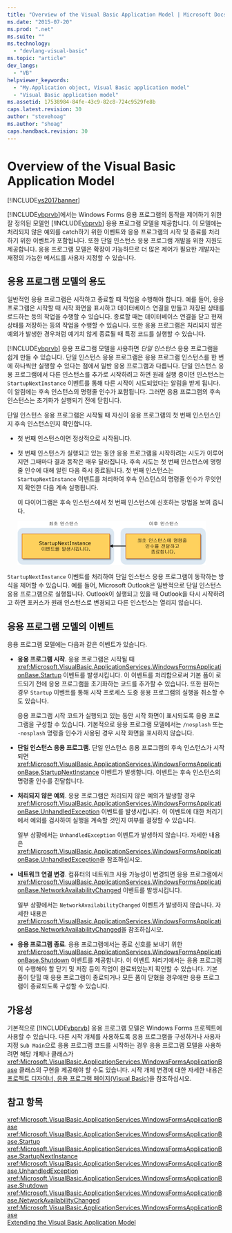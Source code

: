 ```yaml
---
title: "Overview of the Visual Basic Application Model | Microsoft Docs"
ms.date: "2015-07-20"
ms.prod: ".net"
ms.suite: ""
ms.technology: 
  - "devlang-visual-basic"
ms.topic: "article"
dev_langs: 
  - "VB"
helpviewer_keywords: 
  - "My.Application object, Visual Basic application model"
  - "Visual Basic application model"
ms.assetid: 17538984-84fe-43c9-82c8-724c9529fe8b
caps.latest.revision: 30
author: "stevehoag"
ms.author: "shoag"
caps.handback.revision: 30
---
```

# Overview of the Visual Basic Application Model
[!INCLUDE[vs2017banner](../../../visual-basic/developing-apps/includes/vs2017banner.md)]

[!INCLUDE[vbprvb](../../../csharp/programming-guide/concepts/linq/includes/vbprvb-md.md)]에서는 Windows Forms 응용 프로그램의 동작을 제어하기 위한 잘 정의된 모델인 [!INCLUDE[vbprvb](../../../csharp/programming-guide/concepts/linq/includes/vbprvb-md.md)] 응용 프로그램 모델을 제공합니다.  이 모델에는 처리되지 않은 예외를 catch하기 위한 이벤트와 응용 프로그램의 시작 및 종료를 처리하기 위한 이벤트가 포함됩니다.  또한 단일 인스턴스 응용 프로그램 개발을 위한 지원도 제공합니다.  응용 프로그램 모델은 확장이 가능하므로 더 많은 제어가 필요한 개발자는 재정의 가능한 메서드를 사용자 지정할 수 있습니다.  
  
## 응용 프로그램 모델의 용도  
 일반적인 응용 프로그램은 시작하고 종료할 때 작업을 수행해야 합니다.  예를 들어, 응응 프로그램은 시작할 때 시작 화면을 표시하고 데이터베이스 연결을 만들고 저장된 상태를 로드하는 등의 작업을 수행할 수 있습니다.  종료할 때는 데이터베이스 연결을 닫고 현재 상태를 저장하는 등의 작업을 수행할 수 있습니다.  또한 응용 프로그램은 처리되지 않은 예외가 발생한 경우처럼 예기치 않게 종료될 때 특정 코드를 실행할 수 있습니다.  
  
 [!INCLUDE[vbprvb](../../../csharp/programming-guide/concepts/linq/includes/vbprvb-md.md)] 응용 프로그램 모델을 사용하면 *단일 인스턴스* 응용 프로그램을 쉽게 만들 수 있습니다.  단일 인스턴스 응용 프로그램은 응용 프로그램 인스턴스를 한 번에 하나씩만 실행할 수 있다는 점에서 일반 응용 프로그램과 다릅니다.  단일 인스턴스 응용 프로그램에서 다른 인스턴스를 추가로 시작하려고 하면 원래 실행 중이던 인스턴스는 `StartupNextInstance` 이벤트를 통해 다른 시작이 시도되었다는 알림을 받게 됩니다.  이 알림에는 후속 인스턴스의 명령줄 인수가 포함됩니다.  그러면 응용 프로그램의 후속 인스턴스는 초기화가 실행되기 전에 닫힙니다.  
  
 단일 인스턴스 응용 프로그램은 시작될 때 자신이 응용 프로그램의 첫 번째 인스턴스인지 후속 인스턴스인지 확인합니다.  
  
-   첫 번째 인스턴스이면 정상적으로 시작됩니다.  
  
-   첫 번째 인스턴스가 실행되고 있는 동안 응용 프로그램을 시작하려는 시도가 이루어지면 그때마다 결과 동작은 매우 달라집니다.  후속 시도는 첫 번째 인스턴스에 명령줄 인수에 대해 알린 다음 즉시 종료됩니다.  첫 번째 인스턴스는 `StartupNextInstance` 이벤트를 처리하여 후속 인스턴스의 명령줄 인수가 무엇인지 확인한 다음 계속 실행됩니다.  
  
     이 다이어그램은 후속 인스턴스에서 첫 번째 인스턴스에 신호하는 방법을 보여 줍니다.  
  
     ![단일 인스턴스 응용 프로그램 이미지](../../../visual-basic/developing-apps/development-with-my/media/singleinstance.gif "SingleInstance")  
  
 `StartupNextInstance` 이벤트를 처리하여 단일 인스턴스 응용 프로그램이 동작하는 방식을 제어할 수 있습니다.  예를 들어, Microsoft Outlook은 일반적으로 단일 인스턴스 응용 프로그램으로 실행됩니다. Outlook이 실행되고 있을 때 Outlook을 다시 시작하려고 하면 포커스가 원래 인스턴스로 변경되고 다른 인스턴스는 열리지 않습니다.  
  
## 응용 프로그램 모델의 이벤트  
 응용 프로그램 모델에는 다음과 같은 이벤트가 있습니다.  
  
-   **응용 프로그램 시작**.  응용 프로그램은 시작될 때 <xref:Microsoft.VisualBasic.ApplicationServices.WindowsFormsApplicationBase.Startup> 이벤트를 발생시킵니다.  이 이벤트를 처리함으로써 기본 폼이 로드되기 전에 응용 프로그램을 초기화하는 코드를 추가할 수 있습니다.  또한 원하는 경우 `Startup` 이벤트를 통해 시작 프로세스 도중 응용 프로그램의 실행을 취소할 수도 있습니다.  
  
     응용 프로그램 시작 코드가 실행되고 있는 동안 시작 화면이 표시되도록 응용 프로그램을 구성할 수 있습니다.  기본적으로 응용 프로그램 모델에서는 `/nosplash` 또는 `-nosplash` 명령줄 인수가 사용된 경우 시작 화면을 표시하지 않습니다.  
  
-   **단일 인스턴스 응용 프로그램**.  단일 인스턴스 응용 프로그램의 후속 인스턴스가 시작되면 <xref:Microsoft.VisualBasic.ApplicationServices.WindowsFormsApplicationBase.StartupNextInstance> 이벤트가 발생합니다.  이벤트는 후속 인스턴스의 명령줄 인수를 전달합니다.  
  
-   **처리되지 않은 예외**.  응용 프로그램은 처리되지 않은 예외가 발생할 경우 <xref:Microsoft.VisualBasic.ApplicationServices.WindowsFormsApplicationBase.UnhandledException> 이벤트를 발생시킵니다.  이 이벤트에 대한 처리기에서 예외를 검사하여 실행을 계속할 것인지 여부를 결정할 수 있습니다.  
  
     일부 상황에서는 `UnhandledException` 이벤트가 발생하지 않습니다.  자세한 내용은 <xref:Microsoft.VisualBasic.ApplicationServices.WindowsFormsApplicationBase.UnhandledException>을 참조하십시오.  
  
-   **네트워크 연결 변경**.  컴퓨터의 네트워크 사용 가능성이 변경되면 응용 프로그램에서 <xref:Microsoft.VisualBasic.ApplicationServices.WindowsFormsApplicationBase.NetworkAvailabilityChanged> 이벤트를 발생시킵니다.  
  
     일부 상황에서는 `NetworkAvailabilityChanged` 이벤트가 발생하지 않습니다.  자세한 내용은 <xref:Microsoft.VisualBasic.ApplicationServices.WindowsFormsApplicationBase.NetworkAvailabilityChanged>을 참조하십시오.  
  
-   **응용 프로그램 종료**.  응용 프로그램에서는 종료 신호를 보내기 위한 <xref:Microsoft.VisualBasic.ApplicationServices.WindowsFormsApplicationBase.Shutdown> 이벤트를 제공합니다.  이 이벤트 처리기에서는 응용 프로그램이 수행해야 할 닫기 및 저장 등의 작업이 완료되었는지 확인할 수 있습니다.  기본 폼이 닫힐 때 응용 프로그램이 종료되거나 모든 폼이 닫혔을 경우에만 응용 프로그램이 종료되도록 구성할 수 있습니다.  
  
## 가용성  
 기본적으로 [!INCLUDE[vbprvb](../../../csharp/programming-guide/concepts/linq/includes/vbprvb-md.md)] 응용 프로그램 모델은 Windows Forms 프로젝트에 사용할 수 있습니다.  다른 시작 개체를 사용하도록 응용 프로그램을 구성하거나 사용자 지정 `Sub Main`으로 응용 프로그램 코드를 시작하는 경우 응용 프로그램 모델을 사용하려면 해당 개체나 클래스가 <xref:Microsoft.VisualBasic.ApplicationServices.WindowsFormsApplicationBase> 클래스의 구현을 제공해야 할 수도 있습니다.  시작 개체 변경에 대한 자세한 내용은 [프로젝트 디자이너, 응용 프로그램 페이지\(Visual Basic\)](/visual-studio/ide/reference/application-page-project-designer-visual-basic)을 참조하십시오.  
  
## 참고 항목  
 <xref:Microsoft.VisualBasic.ApplicationServices.WindowsFormsApplicationBase>   
 <xref:Microsoft.VisualBasic.ApplicationServices.WindowsFormsApplicationBase.Startup>   
 <xref:Microsoft.VisualBasic.ApplicationServices.WindowsFormsApplicationBase.StartupNextInstance>   
 <xref:Microsoft.VisualBasic.ApplicationServices.WindowsFormsApplicationBase.UnhandledException>   
 <xref:Microsoft.VisualBasic.ApplicationServices.WindowsFormsApplicationBase.Shutdown>   
 <xref:Microsoft.VisualBasic.ApplicationServices.WindowsFormsApplicationBase.NetworkAvailabilityChanged>   
 <xref:Microsoft.VisualBasic.ApplicationServices.WindowsFormsApplicationBase>   
 [Extending the Visual Basic Application Model](../../../visual-basic/developing-apps/customizing-extending-my/extending-the-visual-basic-application-model.md)